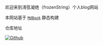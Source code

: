 欢迎来到凊弦凝绝（frozenString）个人blog网站

本网站基于 [`MdBook`](https://rust-lang.github.io/mdBook/) 静态构建

仓库地址 

[![Github](https://img.shields.io/badge/github-8da0cb?style=for-the-badge&labelColor=555555&logo=github)](https://github.com/Goodjooy/mdbook_blog)
